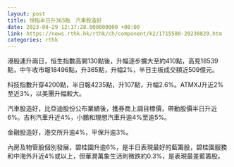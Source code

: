 ```yaml
---
layout: post
title: 恒指半日升365點　汽車股造好
date: 2023-08-29 12:17:28.000000000 +08:00
link: https://news.rthk.hk/rthk/ch/component/k2/1715580-20230829.htm
categories: rthk
---
```


港股連升兩日，恒生指數高開130點後，升幅逐步擴大至約410點，高見18539點，中午收市報18496點，升365點，升幅2%，半日主板成交額近509億元。

科技指數升穿4200點，半日報4235點，升107點，升幅2.6%。ATMXJ升近2%至近3%，以美團升幅較大。

汽車股造好，比亞迪股份公布業績後，獲券商上調目標價，帶動股價半日升近6%。吉利汽車升近4%，小鵬和理想汽車升逾4%至逾5%。

金融股造好，港交所升逾4%，平保升逾3%。

內房及物管股個別發展，碧桂園升逾6%，是半日表現最好的藍籌股，碧桂園服務和中海外升近4%或以上，但華潤萬象生活則微跌約0.3%，是表現最差藍籌股。
